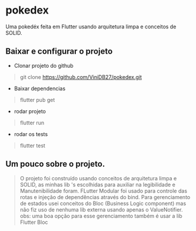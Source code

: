 # pokedex

Uma pokedéx feita em Flutter usando arquitetura limpa e conceitos de SOLID.

## Baixar e configurar o projeto

- Clonar projeto do github 
> git clone https://github.com/ViniDB27/pokedex.git

- Baixar dependencias
> flutter pub get

- rodar projeto
> flutter run

- rodar os tests
> flutter test

## Um pouco sobre o projeto.

> O projeto foi construído usando conceitos de arquitetura limpa e SOLID, 
> as minhas lib 's escolhidas para auxiliar na legibilidade e Manutenibilidade foram.
> FLutter Modular foi usado para controle das rotas e injeção de dependências através do bind.
> Para gerenciamento de estados usei conceitos do Bloc (Business Logic component) 
> mas não fiz uso de nenhuma lib externa usando apenas o ValueNotifier.
> obs: uma boa opção para esse gerenciamento também é usar a lib Flutter Bloc


